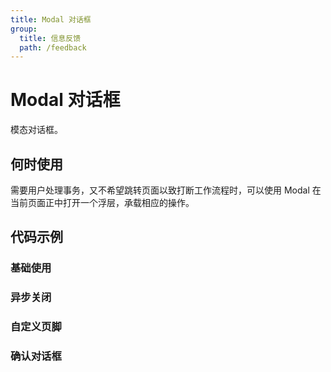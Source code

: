 ```yaml
---
title: Modal 对话框
group:
  title: 信息反馈
  path: /feedback
---
```


# Modal 对话框

模态对话框。

## 何时使用

需要用户处理事务，又不希望跳转页面以致打断工作流程时，可以使用 Modal 在当前页面正中打开一个浮层，承载相应的操作。

## 代码示例

### 基础使用

<code src="./demo/base"></code>

### 异步关闭

<code src="./demo/asyncClose"></code>

### 自定义页脚

<code src="./demo/customFooter"></code>

### 确认对话框

<code src="./demo/confirm"></code>
